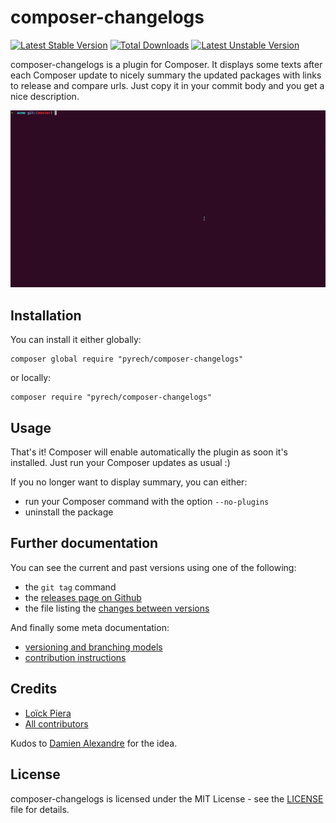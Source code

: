 # composer-changelogs

[![Latest Stable Version](https://poser.pugx.org/pyrech/composer-changelogs/v/stable)](https://packagist.org/packages/pyrech/composer-changelogs) [![Total Downloads](https://poser.pugx.org/pyrech/composer-changelogs/downloads)](https://packagist.org/packages/pyrech/composer-changelogs) [![Latest Unstable Version](https://poser.pugx.org/pyrech/composer-changelogs/v/unstable)](https://packagist.org/packages/pyrech/composer-changelogs)

composer-changelogs is a plugin for Composer. It displays some texts after each
Composer update to nicely summary the updated packages with links to release
and compare urls. Just copy it in your commit body and you get a nice
description.

![Demo](doc/demo.gif)

## Installation

You can install it either globally:

```shell
composer global require "pyrech/composer-changelogs"
```

or locally:

```shell
composer require "pyrech/composer-changelogs"
```

## Usage

That's it! Composer will enable automatically the plugin as soon it's
installed. Just run your Composer updates as usual :)

If you no longer want to display summary, you can either:
- run your Composer command with the option `--no-plugins`
- uninstall the package

## Further documentation

You can see the current and past versions using one of the following:

* the `git tag` command
* the [releases page on Github](https://github.com/pyrech/composer-changelogs/releases)
* the file listing the [changes between versions](CHANGELOG.md)

And finally some meta documentation:

* [versioning and branching models](VERSIONING.md)
* [contribution instructions](CONTRIBUTING.md)

## Credits

* [Loïck Piera](https://github.com/pyrech)
* [All contributors](https://github.com/pyrech/composer-changelogs/graphs/contributors)

Kudos to [Damien Alexandre](https://github.com/damienalexandre) for the idea.

## License

composer-changelogs is licensed under the MIT License - see the [LICENSE](LICENSE)
file for details.
